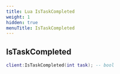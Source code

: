 ```yaml
---
title: Lua IsTaskCompleted
weight: 1
hidden: true
menuTitle: IsTaskCompleted
---
```

## IsTaskCompleted
```lua
client:IsTaskCompleted(int task); -- bool
```